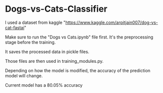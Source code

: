 # Dogs-vs-Cats-Classifier

I used a dataset from kaggle "https://www.kaggle.com/arpitjain007/dog-vs-cat-fastai"

Make sure to run the "Dogs vs Cats.ipynb" file first. It's the preprocessing stage before the training.

It saves the processed data in pickle files.

Those files are then used in training_modules.py.

Depending on how the model is modified, the accuracy of the prediction model will change. 

Current model has a 80.05% accuracy 
